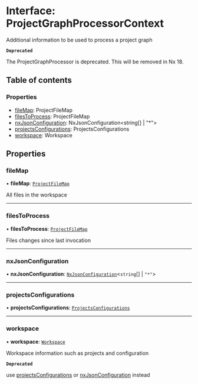 # Interface: ProjectGraphProcessorContext

Additional information to be used to process a project graph

**`Deprecated`**

The ProjectGraphProcessor is deprecated. This will be removed in Nx 18.

## Table of contents

### Properties

- [fileMap](../../devkit/documents/ProjectGraphProcessorContext#filemap): ProjectFileMap
- [filesToProcess](../../devkit/documents/ProjectGraphProcessorContext#filestoprocess): ProjectFileMap
- [nxJsonConfiguration](../../devkit/documents/ProjectGraphProcessorContext#nxjsonconfiguration): NxJsonConfiguration&lt;string[] | &quot;\*&quot;&gt;
- [projectsConfigurations](../../devkit/documents/ProjectGraphProcessorContext#projectsconfigurations): ProjectsConfigurations
- [workspace](../../devkit/documents/ProjectGraphProcessorContext#workspace): Workspace

## Properties

### fileMap

• **fileMap**: [`ProjectFileMap`](../../devkit/documents/ProjectFileMap)

All files in the workspace

---

### filesToProcess

• **filesToProcess**: [`ProjectFileMap`](../../devkit/documents/ProjectFileMap)

Files changes since last invocation

---

### nxJsonConfiguration

• **nxJsonConfiguration**: [`NxJsonConfiguration`](../../devkit/documents/NxJsonConfiguration)<`string`[] \| `"*"`\>

---

### projectsConfigurations

• **projectsConfigurations**: [`ProjectsConfigurations`](../../devkit/documents/ProjectsConfigurations)

---

### workspace

• **workspace**: [`Workspace`](../../devkit/documents/Workspace)

Workspace information such as projects and configuration

**`Deprecated`**

use [projectsConfigurations](../../devkit/documents/ProjectGraphProcessorContext#projectsconfigurations) or [nxJsonConfiguration](../../devkit/documents/ProjectGraphProcessorContext#nxjsonconfiguration) instead
